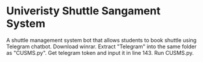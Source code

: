 # Univeristy Shuttle Sangament System
A shuttle management system bot that allows students to book shuttle using Telegram chatbot.
Download winrar.
Extract "Telegram" into the same folder as "CUSMS.py".
Get telegram token and input it in line 143. 
Run CUSMS.py.

